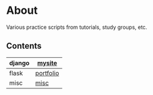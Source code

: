 # About
Various practice scripts from tutorials, study groups, etc.

## Contents
| django| [mysite](mysite)|
| -- | -- |
| flask| [portfolio](portfolio)|
| misc | [misc](misc)

